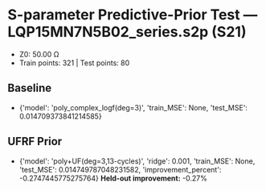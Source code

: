 # S-parameter Predictive-Prior Test — LQP15MN7N5B02_series.s2p (S21)
- Z0: 50.00 Ω
- Train points: 321  |  Test points: 80

## Baseline
- {'model': 'poly_complex_logf(deg=3)', 'train_MSE': None, 'test_MSE': 0.014709373841214585}

## UFRF Prior
- {'model': 'poly+UF(deg=3,13-cycles)', 'ridge': 0.001, 'train_MSE': None, 'test_MSE': 0.014749787048231582, 'improvement_percent': -0.2747445775275764}
**Held-out improvement:** -0.27%